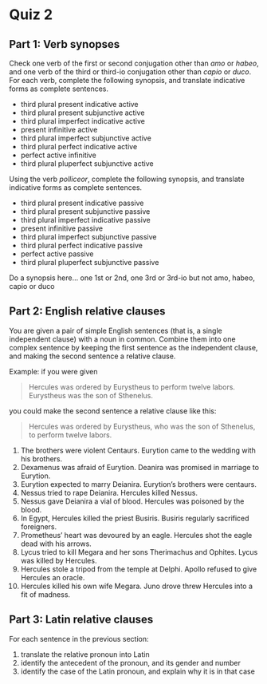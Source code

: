 # Quiz 2

## Part 1: Verb synopses

Check one verb of the first or second conjugation other than *amo* or *habeo*, and one verb of the third or third-io conjugation other than *capio* or *duco*. 
For each verb, complete the following synopsis, and translate indicative forms as complete sentences.

- third plural present indicative active
- third plural present subjunctive active
- third plural imperfect indicative active
- present infinitive active
- third plural imperfect subjunctive active
- third plural perfect indicative active
- perfect active infinitive
- third plural pluperfect subjunctive active

Using the verb *polliceor*, complete the following synopsis, and translate indicative forms as complete sentences.

- third plural present indicative passive
- third plural present subjunctive passive
- third plural imperfect indicative passive
- present infinitive passive
- third plural imperfect subjunctive passive
- third plural perfect indicative passive
- perfect active passive
- third plural pluperfect subjunctive passive

Do a synopsis here… one 1st or 2nd, one 3rd or 3rd-io but not amo, habeo, capio or duco

## Part 2: English relative clauses

You are given a pair of simple English sentences (that is, a single independent clause) with a noun in common.
Combine them into one complex sentence by keeping the first sentence as the independent clause, and making the second sentence a relative clause.

Example: if you were given

> Hercules was ordered by Eurystheus to perform twelve labors. Eurystheus was the son of Sthenelus.

you could make the second sentence a relative clause like this:

> Hercules was ordered by Eurystheus, who was the son of Sthenelus, to perform twelve labors.

1. The brothers were violent Centaurs. Eurytion came to the wedding with his brothers.
2. Dexamenus was afraid of Eurytion. Deanira was promised in marriage to Eurytion.
3. Eurytion expected to marry Deianira. Eurytion’s brothers were centaurs.
4. Nessus tried to rape Deianira. Hercules killed Nessus.
5. Nessus gave Deianira a vial of blood. Hercules was poisoned by the blood.
6. In Egypt, Hercules killed the priest Busiris. Busiris regularly sacrificed foreigners.
7. Prometheus’ heart was devoured by an eagle. Hercules shot the eagle dead with his arrows.
8. Lycus tried to kill Megara and her sons Therimachus and Ophites. Lycus was killed by Hercules.
9. Hercules stole a tripod from the temple at Delphi. Apollo refused to give Hercules an oracle.
10. Hercules killed his own wife Megara. Juno drove threw Hercules into a fit of madness.

## Part 3: Latin relative clauses

For each sentence in the previous section:

1. translate the relative pronoun into Latin
2. identify the antecedent of the pronoun, and its gender and number
3. identify the case of the Latin pronoun, and explain why it is in that case
